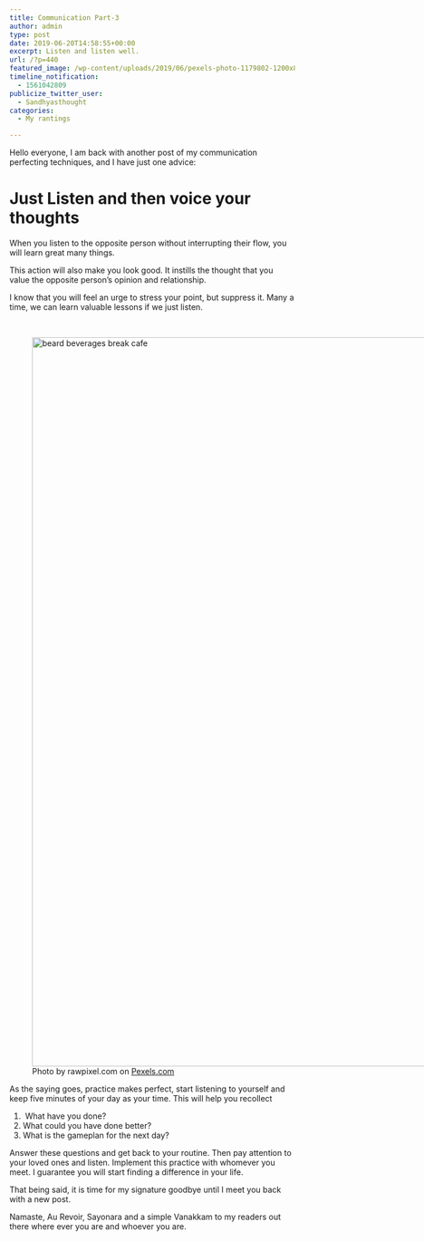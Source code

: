 ```yaml
---
title: Communication Part-3
author: admin
type: post
date: 2019-06-20T14:58:55+00:00
excerpt: Listen and listen well.
url: /?p=440
featured_image: /wp-content/uploads/2019/06/pexels-photo-1179802-1200x852.jpeg
timeline_notification:
  - 1561042809
publicize_twitter_user:
  - Sandhyasthought
categories:
  - My rantings

---
```

Hello everyone, I am back with another post of my communication perfecting techniques, and I have just one advice:

# **Just Listen and then voice your thoughts**

When you listen to the opposite person without interrupting their flow, you will learn great many things.

This action will also make you look good. It instills the thought that you value the opposite person&#8217;s opinion and relationship.

I know that you will feel an urge to stress your point, but suppress it. Many a time, we can learn valuable lessons if we just listen.

&nbsp;

<figure id="attachment_media-11" aria-describedby="caption-attachment-media-11" style="width: 1880px" class="wp-caption alignnone"><img class="alignnone size-full wp-image-442" src="/wp-content/uploads/2019/06/pexels-photo-630831.jpeg" alt="beard beverages break cafe" width="1880" height="1288" srcset="/wp-content/uploads/2019/06/pexels-photo-630831.jpeg 1880w, /wp-content/uploads/2019/06/pexels-photo-630831-300x206.jpeg 300w, /wp-content/uploads/2019/06/pexels-photo-630831-1024x702.jpeg 1024w, /wp-content/uploads/2019/06/pexels-photo-630831-768x526.jpeg 768w, /wp-content/uploads/2019/06/pexels-photo-630831-1536x1052.jpeg 1536w, /wp-content/uploads/2019/06/pexels-photo-630831-1200x822.jpeg 1200w" sizes="(max-width: 1880px) 100vw, 1880px" /><figcaption id="caption-attachment-media-11" class="wp-caption-text">Photo by rawpixel.com on <a href="https://www.pexels.com/photo/beard-beverages-break-cafe-630831/" rel="nofollow">Pexels.com</a></figcaption></figure>

As the saying goes, practice makes perfect, start listening to yourself and keep five minutes of your day as your time. This will help you recollect

  1.  What have you done?
  2. What could you have done better?
  3. What is the gameplan for the next day?

Answer these questions and get back to your routine. Then pay attention to your loved ones and listen. Implement this practice with whomever you meet. I guarantee you will start finding a difference in your life.

That being said, it is time for my signature goodbye until I meet you back with a new post.

Namaste, Au Revoir, Sayonara and a simple Vanakkam to my readers out there where ever you are and whoever you are.
